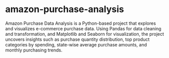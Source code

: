 # amazon-purchase-analysis
 Amazon Purchase Data Analysis is a Python-based project that explores and visualizes e-commerce purchase data. Using Pandas for data cleaning and transformation, and Matplotlib and Seaborn for visualization, the project uncovers insights such as purchase quantity distribution, top product categories by spending, state-wise average purchase amounts, and monthly purchasing trends.
